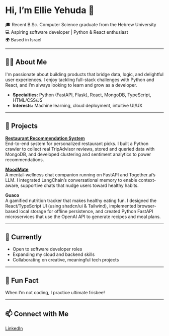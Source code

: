 # Hi, I’m Ellie Yehuda 👋

🎓 Recent B.Sc. Computer Science graduate from the Hebrew University  
💻 Aspiring software developer | Python & React enthusiast  
🌍 Based in Israel

---

## 👩‍💻 About Me

I'm passionate about building products that bridge data, logic, and delightful user experiences. I enjoy tackling full-stack challenges with Python and React, and I’m always looking to learn and grow as a developer.

- **Specialties:** Python (FastAPI, Flask), React, MongoDB, TypeScript, HTML/CSS/JS  
- **Interests:** Machine learning, cloud deployment, intuitive UI/UX

---

## 🚀 Projects

**[Restaurant Recommendation System](https://github.com/ellie-yehuda/rec-system)**  
End-to-end system for personalized restaurant picks. I built a Python crawler to collect real TripAdvisor reviews, stored and queried data with MongoDB, and developed clustering and sentiment analytics to power recommendations.

**[MoodMate](https://github.com/ellie-yehuda/moodmate)**  
A mental-wellness chat companion running on FastAPI and Together.ai’s LLM. I integrated LangChain’s conversational memory to enable context-aware, supportive chats that nudge users toward healthy habits. 

**Guaco**  
A gamified nutrition tracker that makes healthy eating fun. I designed the React/TypeScript UI (using shadcn/ui & Tailwind), implemented browser-based local storage for offline persistence, and created Python FastAPI microservices that use the OpenAI API to generate recipes and meal plans.

---

## 🌱 Currently

- Open to software developer roles
- Expanding my cloud and backend skills
- Collaborating on creative, meaningful tech projects

---

## 🥏 Fun Fact

When I’m not coding, I practice ultimate frisbee!

---

## 📫 Connect with Me

[LinkedIn](https://www.linkedin.com/in/ellie-yehuda)

<!--
**ellie-yehuda/ellie-yehuda** is a ✨ special ✨ repository because its `README.md` (this file) appears on your GitHub profile.
-->
